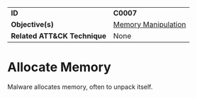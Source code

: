 |||
|---------|------------------------|
|**ID**|**C0007**|
|**Objective(s)**|[Memory Manipulation](https://github.com/MBCProject/mbc-markdown/tree/master/micro-behaviors/memory-manipulation)|
|**Related ATT&CK Technique**|None|


Allocate Memory
===============
Malware allocates memory, often to unpack itself. 


